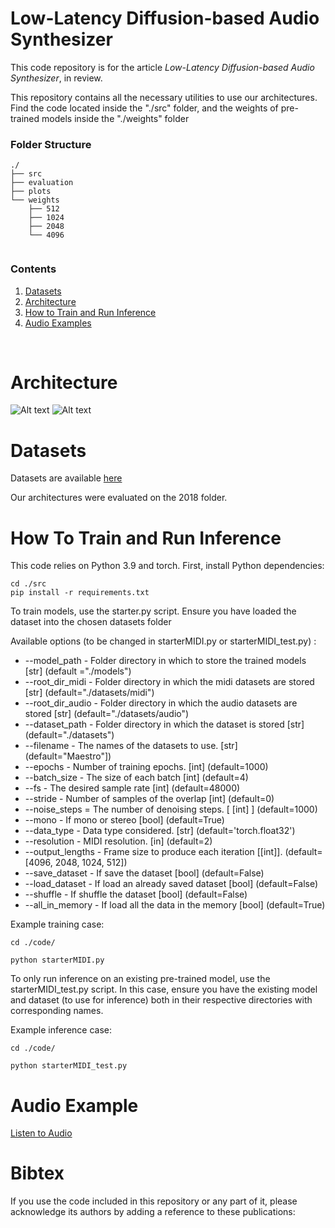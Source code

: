 # Low-Latency Diffusion-based Audio Synthesizer

This code repository is for the article _Low-Latency Diffusion-based Audio Synthesizer_, in review.

This repository contains all the necessary utilities to use our architectures. Find the code located inside the "./src" folder, and the weights of pre-trained models inside the "./weights" folder

### Folder Structure

```
./
├── src
├── evaluation
├── plots
└── weights
    ├── 512
    ├── 1024
    ├── 2048
    └── 4096
        
```

### Contents

1. [Datasets](#datasets)
2. [Architecture](#architecture)
3. [How to Train and Run Inference](#how-to-train-and-run-inference)
4. [Audio Examples](#audio-examples)

<br/>

# Architecture

![Alt text]("./plots/DiffSynth.png")
![Alt text]("./plots/DiffSynth1.png")


# Datasets

Datasets are available [here](https://magenta.withgoogle.com/datasets/maestro)

Our architectures were evaluated on the 2018 folder.


# How To Train and Run Inference 

This code relies on Python 3.9 and torch.
First, install Python dependencies:
```
cd ./src
pip install -r requirements.txt
```

To train models, use the starter.py script.
Ensure you have loaded the dataset into the chosen datasets folder

Available options (to be changed in starterMIDI.py or starterMIDI_test.py) : 
* --model_path - Folder directory in which to store the trained models [str] (default ="./models")
* --root_dir_midi - Folder directory in which the midi datasets are stored [str] (default="./datasets/midi")
* --root_dir_audio - Folder directory in which the audio datasets are stored [str] (default="./datasets/audio")
* --dataset_path - Folder directory in which the dataset is stored [str] (default="./datasets")
* --filename - The names of the datasets to use. [str] (default="Maestro"])
* --epochs - Number of training epochs. [int] (default=1000)
* --batch_size - The size of each batch [int] (default=4)
* --fs - The desired sample rate [int] (default=48000)
* --stride - Number of samples of the overlap [int] (default=0)
* --noise_steps = The number of denoising steps. [ [int] ] (default=1000)
* --mono - If mono or stereo [bool] (default=True)
* --data_type - Data type considered. [str] (default='torch.float32')
* --resolution - MIDI resolution. [in] (default=2)
* --output_lengths - Frame size to produce each iteration [[int]]. (default=[4096, 2048, 1024, 512])
* --save_dataset - If save the dataset [bool] (default=False)
* --load_dataset - If load an already saved dataset [bool] (default=False)
* --shuffle - If shuffle the dataset [bool] (default=False)
* --all_in_memory - If load all the data in the memory [bool] (default=True)

Example training case: 
```
cd ./code/

python starterMIDI.py
```

To only run inference on an existing pre-trained model, use the starterMIDI_test.py script. In this case, ensure you have the existing model and dataset (to use for inference) both in their respective directories with corresponding names.

Example inference case:
```
cd ./code/

python starterMIDI_test.py
```

# Audio Example

[Listen to Audio]("audio/real_output.wav")

# Bibtex

If you use the code included in this repository or any part of it, please acknowledge 
its authors by adding a reference to these publications:

```


```
